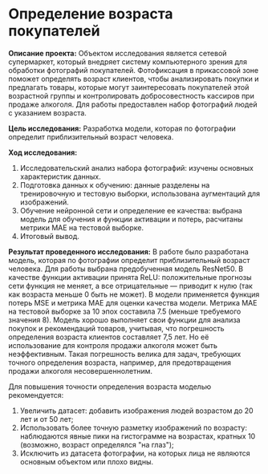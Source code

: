 # Определение возраста покупателей
**Описание проекта:** Объектом исследования является сетевой супермаркет, который внедряет систему компьютерного зрения для обработки фотографий покупателей. Фотофиксация в прикассовой зоне поможет определять возраст клиентов, чтобы
анализировать покупки и предлагать товары, которые могут заинтересовать покупателей этой возрастной группы и контролировать добросовестность кассиров при продаже алкоголя. Для работы предоставлен набор фотографий людей с указанием возраста.

**Цель исследования:** Разработка модели, которая по фотографии определит приблизительный возраст человека.

**Ход исследования:**

1. Исследовательский анализ набора фотографий: изучены основных характеристик данных.
2. Подготовка данных к обучению: данные разделены на тренировочную и тестовую выборки, использована аугментаций для изображений.
3. Обучение нейронной сети и определение ее качества: выбрана модель для обучения и функции активации и потерь, расчитаны метрики MAE на тестовой выборке.
4. Итоговый вывод.

**Результат проведенного исследования:** 
В работе было разработана модель, которая по фотографии определит приблизительный возраст человека. Для работы выбрана предобученная модель ResNet50.
В качестве функции активации принята ReLU: положительные прогнозы сети функция не меняет, а все отрицательные — приводит к нулю (так как возраста меньше 0 быть не может).
В модели применяется функция потерь MSE и метрика MAE для оценки качества модели. Метрика MAE на тестовой выборке за 10 эпох составила 7.5 (меньше требуемого значения 8).
Модель хорошо выполняет свои функции для анализа покупок и рекомендаций товаров, учитывая, что погрешность определения возраста клиентов составляет 7,5 лет. Но её использование для контроля продажи алкоголя может быть неэффективным. Такая погрешность велика для задач, требующих точного определения возраста, например, для предотвращения продажи алкоголя несовершеннолетним.

Для повышения точности определения возраста моделью рекомендуется:
1. Увеличить датасет: добавить изображения людей возрастом до 20 лет и от 50 лет;
2. Использовать более точную разметку изображений по возрасту: наблюдаются явные пики на гистограмме на возрастах, кратных 10 (возможно, возраст определялся "на глаз");
3. Исключить из датасета фотографии, на которых лица не являются основным объектом или плохо видны.
